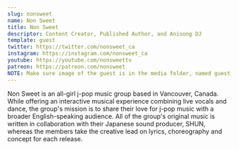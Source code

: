 ```yaml
---
slug: nonsweet
name: Non Sweet
title: Non Sweet
descriptor: Content Creator, Published Author, and Anisong DJ
template: guest
twitter: https://twitter.com/nonsweet_ca
instagram: https://instagram.com/nonsweet_ca
youtube: https://youtube.com/nonsweettv
patreon: https://patreon.com/nonsweet
NOTE: Make sure image of the guest is in the media folder, named guest_(YEAR)_(GUEST_SLUG).png
---
```


Non Sweet is an all-girl j-pop music group based in Vancouver, Canada. While offering an interactive musical experience combining live vocals and dance, the group's mission is to share their love for j-pop music with a broader English-speaking audience. All of the group's original music is written in collaboration with their Japanese sound producer, SHUN, whereas the members take the creative lead on lyrics, choreography and concept for each release.
